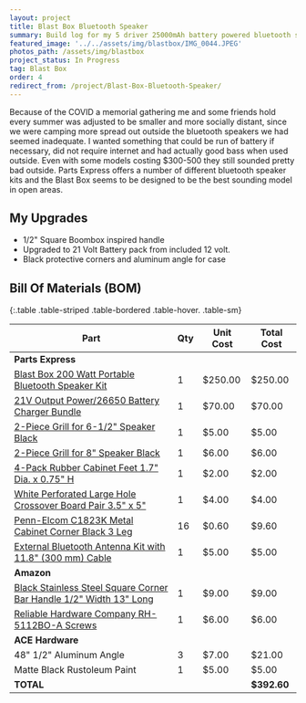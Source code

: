 ```yaml
---
layout: project
title: Blast Box Bluetooth Speaker
summary: Build log for my 5 driver 25000mAh battery powered bluetooth speaker kit from Parts Express.
featured_image: '../../assets/img/blastbox/IMG_0044.JPEG'
photos_path: /assets/img/blastbox
project_status: In Progress
tag: Blast Box
order: 4
redirect_from: /project/Blast-Box-Bluetooth-Speaker/
---
```


Because of the COVID a memorial gathering me and some friends hold every summer was adjusted to be smaller and more socially distant, since we were camping more spread out outside the bluetooth speakers we had seemed inadequate. I wanted something that could be run of battery if necessary, did not require internet and had actually good bass when used outside.  Even with some models costing $300-500 they still sounded pretty bad outside.  Parts Express offers a number of different bluetooth speaker kits and the Blast Box seems to be designed to be the best sounding model in open areas.

## My Upgrades
* 1/2" Square Boombox inspired handle
* Upgraded to 21 Volt Battery pack from included 12 volt.
* Black protective corners and aluminum angle for case

## Bill Of Materials (BOM)
<div class="table-responsive" markdown="block">
{:.table .table-striped .table-bordered .table-hover. .table-sm}

| Part | Qty | Unit Cost  | Total Cost   |   
|---|---|---|---|
| **Parts Express** |   |   |  |   
| [Blast Box 200 Watt Portable Bluetooth Speaker Kit](https://www.parts-express.com/blast-box-200-watt-portable-bluetooth-speaker-kit--300-7162) | 1  | $250.00  | $250.00 |  
| [21V Output Power/26650 Battery Charger Bundle](https://www.parts-express.com/21v-output-power-26650-battery-charger-bundle--325-207)  | 1  | $70.00  | $70.00 |   
| [2-Piece Grill for 6-1/2" Speaker Black](https://www.parts-express.com/parts-express-steel-mesh-2-piece-grill-for-6-1-2-speaker-black--260-422) | 1  | $5.00  | $5.00 |   
| [2-Piece Grill for 8" Speaker Black](https://www.parts-express.com/parts-express-steel-mesh-2-piece-grill-for-8-speaker-black--260-424)  | 1  | $6.00 | $6.00 |   
| [4-Pack Rubber Cabinet Feet 1.7" Dia. x 0.75" H](https://www.parts-express.com/4-pack-rubber-cabinet-feet-17-dia-x-075-h--260-7510) | 1  | $2.00 | $2.00 |   
| [White Perforated Large Hole Crossover Board Pair 3.5" x 5"](https://www.parts-express.com/white-perforated-large-hole-crossover-board-pair-35-x-5--260-182) | 1  | $4.00 | $4.00 |  
| [Penn-Elcom C1823K Metal Cabinet Corner Black 3 Leg](https://www.parts-express.com/penn-elcom-c1823k-metal-cabinet-corner-black-3-leg--262-150) | 16  | $0.60 | $9.60 |  
| [External Bluetooth Antenna Kit with 11.8" (300 mm) Cable](https://www.parts-express.com/external-bluetooth-antenna-kit-with-118-(300-mm)-cable--320-626) | 1  | $5.00 | $5.00 |  
| **Amazon** |   |   |  |  
| [Black Stainless Steel Square Corner Bar Handle 1/2" Width 13" Long](https://www.amazon.com/gp/product/B07KCCK9ZS/ref=ppx_yo_dt_b_asin_title_o00_s00?ie=UTF8&psc=1)  | 1  | $9.00 | $9.00 |  
| [Reliable Hardware Company RH-5112BO-A Screws](https://www.amazon.com/gp/product/B00JJ192NW/ref=ppx_yo_dt_b_asin_title_o01_s00?ie=UTF8&psc=1)  | 1  | $6.00 | $6.00 |  
| **ACE Hardware** |   |   |  |  
| 48" 1/2" Aluminum Angle | 3  | $7.00  | $21.00 |  
| Matte Black Rustoleum Paint | 1  | $5.00  | $5.00 | 
| **TOTAL** |   |  | **$392.60** | 
</div>